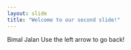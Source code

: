 ```yaml
---
layout: slide
title: "Welcome to our second slide!"
---
```

Bimal Jalan
Use the left arrow to go back!
